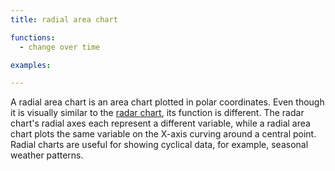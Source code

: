 ```yaml
---
title: radial area chart

functions:
  - change over time

examples:

---
```


A radial area chart is an area chart plotted in polar coordinates. Even though it is visually similar to the [radar chart](/radar-chart), its function is different. The radar chart's radial axes each represent a different variable, while a radial area chart plots the same variable on the X-axis curving around a central point.  Radial charts are useful for showing cyclical data, for example, seasonal weather patterns.

<!--more-->
